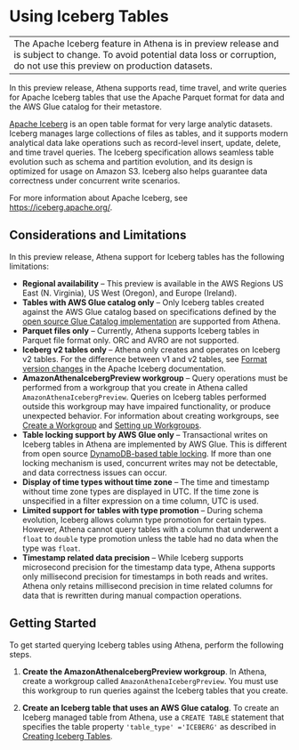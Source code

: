 # Using Iceberg Tables<a name="querying-iceberg"></a>


|  | 
| --- |
| The Apache Iceberg feature in Athena is in preview release and is subject to change\. To avoid potential data loss or corruption, do not use this preview on production datasets\. | 

In this preview release, Athena supports read, time travel, and write queries for Apache Iceberg tables that use the Apache Parquet format for data and the AWS Glue catalog for their metastore\.

[Apache Iceberg](https://iceberg.apache.org/) is an open table format for very large analytic datasets\. Iceberg manages large collections of files as tables, and it supports modern analytical data lake operations such as record\-level insert, update, delete, and time travel queries\. The Iceberg specification allows seamless table evolution such as schema and partition evolution, and its design is optimized for usage on Amazon S3\. Iceberg also helps guarantee data correctness under concurrent write scenarios\.

For more information about Apache Iceberg, see [https://iceberg\.apache\.org/](https://iceberg.apache.org/)\.

## Considerations and Limitations<a name="querying-iceberg-considerations-and-limitations"></a>

In this preview release, Athena support for Iceberg tables has the following limitations:
+ **Regional availability** – This preview is available in the AWS Regions US East \(N\. Virginia\), US West \(Oregon\), and Europe \(Ireland\)\. 
+ **Tables with AWS Glue catalog only** – Only Iceberg tables created against the AWS Glue catalog based on specifications defined by the [open source Glue Catalog implementation](https://iceberg.apache.org/#aws/#glue-catalog) are supported from Athena\.
+ **Parquet files only** – Currently, Athena supports Iceberg tables in Parquet file format only\. ORC and AVRO are not supported\.
+ **Iceberg v2 tables only** – Athena only creates and operates on Iceberg v2 tables\. For the difference between v1 and v2 tables, see [Format version changes](https://iceberg.apache.org/#spec/#appendix-e-format-version-changes) in the Apache Iceberg documentation\.
+ **AmazonAthenaIcebergPreview workgroup** – Query operations must be performed from a workgroup that you create in Athena called `AmazonAthenaIcebergPreview`\. Queries on Iceberg tables performed outside this workgroup may have impaired functionality, or produce unexpected behavior\. For information about creating workgroups, see [Create a Workgroup](workgroups-create-update-delete.md#creating-workgroups) and [Setting up Workgroups](workgroups-procedure.md)\.
+ **Table locking support by AWS Glue only** – Transactional writes on Iceberg tables in Athena are implemented by AWS Glue\. This is different from open source [DynamoDB\-based table locking](https://iceberg.apache.org/#aws/#dynamodb-for-commit-locking)\. If more than one locking mechanism is used, concurrent writes may not be detectable, and data correctness issues can occur\.
+ **Display of time types without time zone** – The time and timestamp without time zone types are displayed in UTC\. If the time zone is unspecified in a filter expression on a time column, UTC is used\.
+ **Limited support for tables with type promotion** – During schema evolution, Iceberg allows column type promotion for certain types\. However, Athena cannot query tables with a column that underwent a `float` to `double` type promotion unless the table had no data when the type was `float`\.
+  **Timestamp related data precision** – While Iceberg supports microsecond precision for the timestamp data type, Athena supports only millisecond precision for timestamps in both reads and writes\. Athena only retains millisecond precision in time related columns for data that is rewritten during manual compaction operations\.

## Getting Started<a name="querying-iceberg-getting-started"></a>

To get started querying Iceberg tables using Athena, perform the following steps\.

1. **Create the AmazonAthenaIcebergPreview workgroup**\. In Athena, create a workgroup called `AmazonAthenaIcebergPreview`\. You must use this workgroup to run queries against the Iceberg tables that you create\.

1. **Create an Iceberg table that uses an AWS Glue catalog**\. To create an Iceberg managed table from Athena, use a `CREATE TABLE` statement that specifies the table property `'table_type' ='ICEBERG'` as described in [Creating Iceberg Tables](querying-iceberg-creating-tables.md)\.
